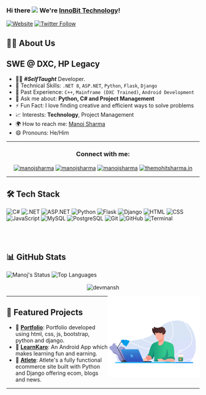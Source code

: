 ### Hi there <img width="30px" src="https://media.tenor.com/images/3b388fe03da271d2674faf85eb7c3fcd/tenor.gif"> We're [InnoBit Technology](https://innobittechnology.github.io/)!


[![Website](https://img.shields.io/website?label=devmansh.github.io&style=for-the-badge&url=https%3A%2F%2Fdevmansh.github.io)](https://devmansh.github.io)
[![Twitter Follow](https://img.shields.io/twitter/follow/itsmanoj_in?color=1DA1F2&logo=twitter&style=for-the-badge)](https://twitter.com/intent/follow?original_referer=https%3A%2F%2Fgithub.com%2Fdevmansh&screen_name=Itsmanoj_in)


## 👨‍💻 About Us
## SWE @ DXC, HP Legacy 

- 👨‍💻 ***#SelfTaught*** Developer.
- 💾 Technical Skills: `.NET 8`, `ASP.NET`, `Python`, `Flask`, `Django`
- 💾 Past Experience: `C++`, `Mainframe (DXC Trained)`, `Android Development`
- 💬 Ask me about: **Python, C# and Project Management**
- ⚡ Fun Fact: I love finding creative and efficient ways to solve problems
- 📈 Interests: **Technology**, Project Management
- 🌍 How to reach me: [Manoj Sharma](https://www.linkedin.com/in/devmansh/)
- 😄 Pronouns: He/Him

---
<h3 align="center">Connect with me:</h3>
<p align="center">
<a href="https://twitter.com/itsmanoj.in" target="blank"><img align="center" src="https://cdn.jsdelivr.net/npm/simple-icons@3.0.1/icons/twitter.svg" alt="manojsharma" height="30" width="40" /></a>
<a href="https://linkedin.com/in/devmansh" target="blank"><img align="center" src="https://cdn.jsdelivr.net/npm/simple-icons@3.0.1/icons/linkedin.svg" alt="manojsharma" height="30" width="40" /></a>
<a href="https://instagram.com/themohitsharma.in" target="blank"><img align="center" src="https://cdn.jsdelivr.net/npm/simple-icons@3.0.1/icons/instagram.svg" alt="manojsharma" height="30" width="40" /></a>
<a href="https://fb.com/itsmohit.in" target="blank"><img align="center" src="https://cdn.jsdelivr.net/npm/simple-icons@3.0.1/icons/facebook.svg" alt="themohitsharma.in" height="30" width="40" /></a>
</p>

---

## 🛠️ Tech Stack

![C#](https://img.shields.io/badge/C%23-239120?style=for-the-badge&logo=c-sharp&logoColor=white)
![.NET](https://img.shields.io/badge/.NET-512BD4?style=for-the-badge&logo=dotnet&logoColor=white)
![ASP.NET](https://img.shields.io/badge/ASP.NET-5C2D91?style=for-the-badge&logo=.net&logoColor=white)
![Python](https://img.shields.io/badge/Python-3776AB?style=for-the-badge&logo=python&logoColor=white)
![Flask](https://img.shields.io/badge/Flask-092E20?style=for-the-badge&logo=flask&logoColor=white)
![Django](https://img.shields.io/badge/Django-092E20?style=for-the-badge&logo=django&logoColor=white)
![HTML](https://img.shields.io/badge/HTML5-E34F26?style=for-the-badge&logo=html5&logoColor=white)
![CSS](https://img.shields.io/badge/CSS3-1572B6?style=for-the-badge&logo=css3&logoColor=white)
![JavaScript](https://img.shields.io/badge/JavaScript-F7DF1E?style=for-the-badge&logo=javascript&logoColor=black)
![MySQL](https://img.shields.io/badge/MySQL-005C84?style=for-the-badge&logo=mysql&logoColor=white)
![PostgreSQL](https://img.shields.io/badge/PostgreSQL-336791?style=for-the-badge&logo=postgresql&logoColor=white)
![Git](https://img.shields.io/badge/Git-F05032?style=for-the-badge&logo=git&logoColor=white)
![GitHub](https://img.shields.io/badge/GitHub-181717?style=for-the-badge&logo=github&logoColor=white)
![Terminal](https://img.shields.io/badge/Terminal-black?style=for-the-badge&logo=gnubash&logoColor=white)

<br />
<br />



## 📊 GitHub Stats

![Manoj's Status](https://github-readme-stats.vercel.app/api?username=devmansh&show_icons=true&hide_border=true)
![Top Languages](https://github-readme-stats.vercel.app/api/top-langs/?username=devmansh&layout=compact)
<p align="center"><img align="center" src="https://github-readme-streak-stats.herokuapp.com/?user=devmansh&" alt="devmansh" /></p>

<img align="right" height="211" width="240" alt="GIF" src="43885-laptop-working.gif" />

---

## 📌 Featured Projects

- 🔗 [**Portfolio**](https://github.com/devmansh/Portfolio): Portfolio developed using html, css, js, bootstrap, python and django.
- 🔗 [**LearnKaro**](https://github.dxc.com/devmansh/LEarnKaro): An Android App which makes learning fun and earning.
- 🔗 [**Atlete**](https://github.com/devmansh/Atlete): Atlete's a fully functional ecommerce site built with Python and Django offering ecom, blogs and news.

---
